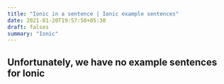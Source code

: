 ```yaml
---
title: "Ionic in a sentence | Ionic example sentences"
date: 2021-01-20T19:57:50+05:30
draft: falses
summary: "Ionic"
---
```

## Unfortunately, we have no example sentences for Ionic                 
